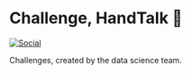 # Challenge, HandTalk 👋
[![Social](https://img.shields.io/badge//gitlab/license/:project+?gitlab_url=https%3A%2F%2Fjihulab.com)]()

 Challenges, created by the data science team.
